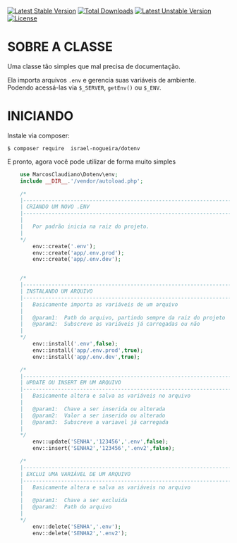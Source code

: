 [![Latest Stable Version](https://poser.pugx.org/israel-nogueira/dotenv/v/stable)](https://packagist.org/packages/israel-nogueira/dotenv) 
[![Total Downloads](https://poser.pugx.org/israel-nogueira/dotenv/downloads)](https://packagist.org/packages/israel-nogueira/dotenv) 
[![Latest Unstable Version](https://poser.pugx.org/israel-nogueira/dotenv/v/unstable)](https://packagist.org/packages/israel-nogueira/dotenv) 
[![License](https://poser.pugx.org/israel-nogueira/dotenv/license)](https://packagist.org/packages/israel-nogueira/dotenv)



# SOBRE A CLASSE
Uma classe tão simples que mal precisa de documentação.

Ela importa arquivos `.env` e gerencia suas variáveis de ambiente.<br>
Podendo acessá-las via `$_SERVER`, `getEnv()` ou `$_ENV`.

# INICIANDO

Instale via composer:
```
$ composer require  israel-nogueira/dotenv
```

E pronto, agora você pode utilizar de forma muito simples
```php
    use MarcosClaudiano\Dotenv\env;
    include __DIR__.'/vendor/autoload.php';

    /*
    |--------------------------------------------------------------------------
    | CRIANDO UM NOVO .ENV
    |--------------------------------------------------------------------------
    |
    |   Por padrão inicia na raiz do projeto.
    |
    */
        env::create('.env');
        env::create('app/.env.prod');
        env::create('app/.env.dev');


    /*
    |--------------------------------------------------------------------------
    | INSTALANDO UM ARQUIVO
    |--------------------------------------------------------------------------
    |   Basicamente importa as variáveis de um arquivo
    |
    |   @param1:  Path do arquivo, partindo sempre da raiz do projeto
    |   @param2:  Subscreve as variáveis já carregadas ou não
    |
    */
        env::install('.env',false);
        env::install('app/.env.prod',true);
        env::install('app/.env.dev',true);

    /*
    |--------------------------------------------------------------------------
    | UPDATE OU INSERT EM UM ARQUIVO
    |--------------------------------------------------------------------------
    |   Basicamente altera e salva as variáveis no arquivo
    |
    |   @param1:  Chave a ser inserida ou alterada
    |   @param2:  Valor a ser inserido ou alterado
    |   @param3:  Subscreve a variavel já carregada
    |
    */
        env::update('SENHA','123456','.env',false);
        env::insert('SENHA2','123456','.env2',false);

    /*
    |--------------------------------------------------------------------------
    | EXCLUI UMA VARIÁVEL DE UM ARQUIVO
    |--------------------------------------------------------------------------
    |   Basicamente altera e salva as variáveis no arquivo
    |
    |   @param1:  Chave a ser excluida
    |   @param2:  Path do arquivo
    |
    */
        env::delete('SENHA','.env');
        env::delete('SENHA2','.env2');



```

